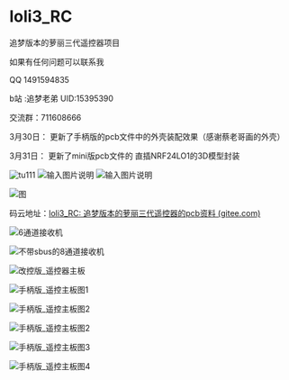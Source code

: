 # loli3_RC
追梦版本的萝丽三代遥控器项目

 如果有任何问题可以联系我

QQ 1491594835

b站 :追梦老弟 UID:15395390

交流群：711608666



3月30日： 更新了手柄版的pcb文件中的外壳装配效果（感谢蔡老哥画的外壳）

3月31日： 更新了mini版pcb文件的 直插NRF24LO1的3D模型封装



![tu111](%E9%81%A5%E6%8E%A7__%E6%89%8B%E6%9F%84%E7%89%88/%E5%9B%BE7.png)
![输入图片说明](%E9%81%A5%E6%8E%A7__%E6%89%8B%E6%9F%84%E7%89%88/%E5%9B%BE8.png)
![输入图片说明](%E9%81%A5%E6%8E%A7__%E6%89%8B%E6%9F%84%E7%89%88/%E5%9B%BE4.jpg)

![图](https://github.com/zhanglele666/loli3_RC/blob/main/%E9%81%A5%E6%8E%A7__%E6%89%8B%E6%9F%84%E7%89%88/%E5%9B%BE8.png?raw=true)



码云地址：[loli3_RC: 追梦版本的萝丽三代遥控器的pcb资料 (gitee.com)](https://gitee.com/zhang-leel/loli3_RC)

![6通道接收机](https://github.com/zhanglele666/loli3_RC/blob/main/%E8%90%9D%E4%B8%BD3%E4%BB%A36%E9%80%9A%E9%81%93%E6%8E%A5%E6%94%B6%E6%9C%BA/6%E9%80%9A%E6%8E%A5%E6%94%B6%E7%84%8A%E6%8E%A5%E5%9B%BE.jpg?raw=true)



![不带sbus的8通道接收机](https://github.com/zhanglele666/loli3_RC/blob/main/%E8%90%9D%E8%8E%89%E4%B8%89%E4%BB%A38%E9%80%9A%E9%81%93%E6%8E%A5%E6%94%B6%E6%9C%BA/%E4%B8%8D%E5%B8%A6sbus.png?raw=true)

![改控版_遥控器主板](https://github.com/zhanglele666/loli3_RC/blob/main/%E9%81%A5%E6%8E%A7__%E6%94%B9%E6%8E%A7%E7%89%88/%E5%9B%BE.png?raw=true)

![手柄版_遥控主板图1](https://github.com/zhanglele666/loli3_RC/blob/main/%E9%81%A5%E6%8E%A7__%E6%89%8B%E6%9F%84%E7%89%88/%E5%9B%BE.png?raw=true)

![手柄版_遥控主板图2](https://github.com/zhanglele666/loli3_RC/blob/main/%E9%81%A5%E6%8E%A7__%E6%89%8B%E6%9F%84%E7%89%88/%E5%9B%BE2.jpg?raw=true)

![手柄版_遥控主板图2](https://github.com/zhanglele666/loli3_RC/blob/main/遥控__手柄版/图4.jpg?raw=true)

![手柄版_遥控主板图3](https://github.com/zhanglele666/loli3_RC/blob/main/%E9%81%A5%E6%8E%A7__%E6%89%8B%E6%9F%84%E7%89%88/%E5%9B%BE5.jpg?raw=true)

![手柄版_遥控主板图4](https://github.com/zhanglele666/loli3_RC/blob/main/%E9%81%A5%E6%8E%A7__%E6%89%8B%E6%9F%84%E7%89%88/%E5%9B%BE6.jpg?raw=true)
